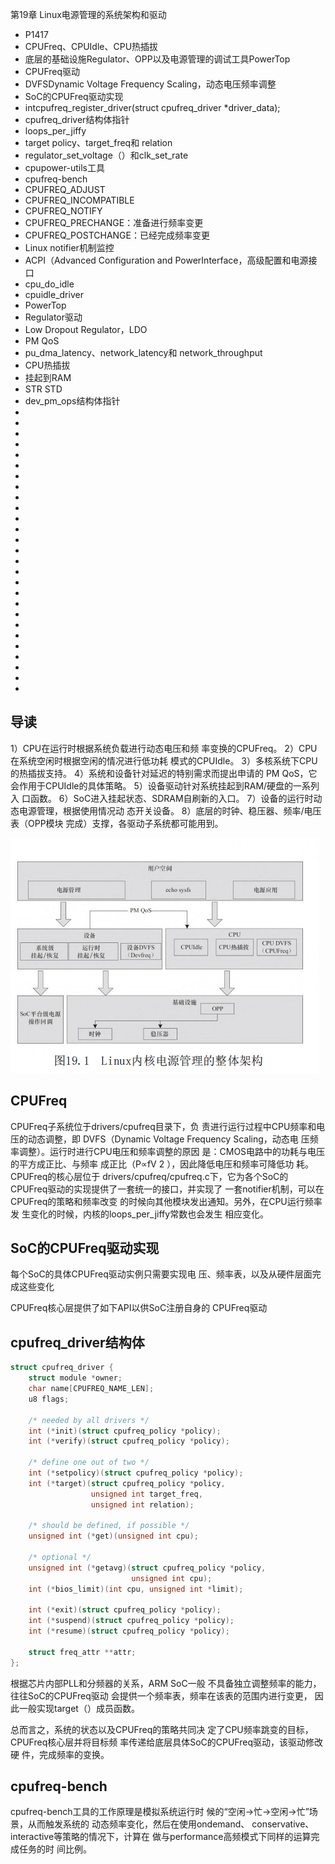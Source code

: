 第19章 Linux电源管理的系统架构和驱动

- P1417
- CPUFreq、CPUIdle、CPU热插拔
- 底层的基础设施Regulator、OPP以及电源管理的调试工具PowerTop
- CPUFreq驱动
- DVFSDynamic Voltage Frequency Scaling，动态电压频率调整
- SoC的CPUFreq驱动实现
- intcpufreq_register_driver(struct cpufreq_driver *driver_data);
- cpufreq_driver结构体指针
- loops_per_jiffy
- target policy、target_freq和 relation
- regulator_set_voltage（）和clk_set_rate
- cpupower-utils工具
- cpufreq-bench
- CPUFREQ_ADJUST
- CPUFREQ_INCOMPATIBLE
- CPUFREQ_NOTIFY
- CPUFREQ_PRECHANGE：准备进行频率变更
- CPUFREQ_POSTCHANGE：已经完成频率变更
- Linux notifier机制监控
- ACPI（Advanced Configuration and PowerInterface，高级配置和电源接口
- cpu_do_idle
- cpuidle_driver
- PowerTop
- Regulator驱动
- Low Dropout Regulator，LDO
- PM QoS
- pu_dma_latency、network_latency和 network_throughput
- CPU热插拔
- 挂起到RAM
- STR STD   
- dev_pm_ops结构体指针
- 
- 
- 
- 
- 
- 
- 
- 
- 
- 
- 
- 
- 
- 
- 
- 
- 
- 
- 
- 
- 
- 
- 
- 
- 
- 
- 

## 导读

1）CPU在运行时根据系统负载进行动态电压和频
率变换的CPUFreq。
2）CPU在系统空闲时根据空闲的情况进行低功耗
模式的CPUIdle。
3）多核系统下CPU的热插拔支持。
4）系统和设备针对延迟的特别需求而提出申请的
PM QoS，它会作用于CPUIdle的具体策略。
5）设备驱动针对系统挂起到RAM/硬盘的一系列入
口函数。
6）SoC进入挂起状态、SDRAM自刷新的入口。
7）设备的运行时动态电源管理，根据使用情况动
态开关设备。
8）底层的时钟、稳压器、频率/电压表（OPP模块
完成）支撑，各驱动子系统都可能用到。

![power arch](images/019-linux-power-arch.png)

## CPUFreq

CPUFreq子系统位于drivers/cpufreq目录下，负
责进行运行过程中CPU频率和电压的动态调整，即
DVFS（Dynamic Voltage Frequency Scaling，动态电
压频率调整）。运行时进行CPU电压和频率调整的原因
是：CMOS电路中的功耗与电压的平方成正比、与频率
成正比（P∝fV
2 ），因此降低电压和频率可降低功
耗。
CPUFreq的核心层位于
drivers/cpufreq/cpufreq.c下，它为各个SoC的
CPUFreq驱动的实现提供了一套统一的接口，并实现了
一套notifier机制，可以在CPUFreq的策略和频率改变
的时候向其他模块发出通知。另外，在CPU运行频率发
生变化的时候，内核的loops_per_jiffy常数也会发生
相应变化。

## SoC的CPUFreq驱动实现

每个SoC的具体CPUFreq驱动实例只需要实现电
压、频率表，以及从硬件层面完成这些变化

CPUFreq核心层提供了如下API以供SoC注册自身的
CPUFreq驱动

## cpufreq_driver结构体

```c
struct cpufreq_driver {
    struct module *owner;
    char name[CPUFREQ_NAME_LEN];
    u8 flags;

    /* needed by all drivers */
    int (*init)(struct cpufreq_policy *policy);
    int (*verify)(struct cpufreq_policy *policy);

    /* define one out of two */
    int (*setpolicy)(struct cpufreq_policy *policy);
    int (*target)(struct cpufreq_policy *policy,
                  unsigned int target_freq,
                  unsigned int relation);

    /* should be defined, if possible */
    unsigned int (*get)(unsigned int cpu);

    /* optional */
    unsigned int (*getavg)(struct cpufreq_policy *policy,
                           unsigned int cpu);
    int (*bios_limit)(int cpu, unsigned int *limit);

    int (*exit)(struct cpufreq_policy *policy);
    int (*suspend)(struct cpufreq_policy *policy);
    int (*resume)(struct cpufreq_policy *policy);
    
    struct freq_attr **attr;
};
```

根据芯片内部PLL和分频器的关系，ARM SoC一般
不具备独立调整频率的能力，往往SoC的CPUFreq驱动
会提供一个频率表，频率在该表的范围内进行变更，
因此一般实现target（）成员函数。

总而言之，系统的状态以及CPUFreq的策略共同决
定了CPU频率跳变的目标，CPUFreq核心层并将目标频
率传递给底层具体SoC的CPUFreq驱动，该驱动修改硬
件，完成频率的变换。

## cpufreq-bench

cpufreq-bench工具的工作原理是模拟系统运行时
候的“空闲→忙→空闲→忙”场景，从而触发系统的
动态频率变化，然后在使用ondemand、
conservative、interactive等策略的情况下，计算在
做与performance高频模式下同样的运算完成任务的时
间比例。


